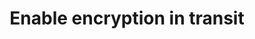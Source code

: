 ---
title: Enable encryption in transit
headerTitle: Enable encryption in transit
linkTitle: Enable encryption in transit
description: Use Yugabyte Platform to enable encryption in transit for YugabyteDB universes.
menu:
  latest:
    parent: secure-yugabyte-platform
    identifier: enable-encryption-in-transit-yp
    weight: 674
type: page
isTocNested: true
showAsideToc: true
---